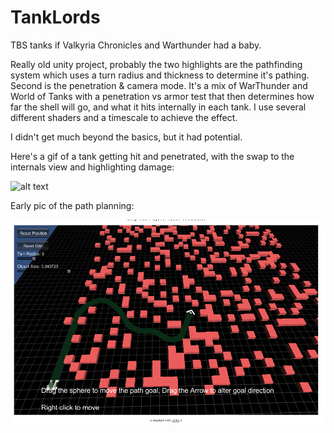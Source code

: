 # TankLords
TBS tanks if Valkyria Chronicles and Warthunder had a baby.

Really old unity project, probably the two highlights are the pathfinding system which uses a turn radius and thickness to determine it's pathing.  Second is the penetration & camera mode.  It's a mix of WarThunder and World of Tanks with a penetration vs armor test that then determines how far the shell will go, and what it hits internally in each tank.  I use several different shaders and a timescale to achieve the effect.

I didn't get much beyond the basics, but it had potential.


Here's a gif of a tank getting hit and penetrated, with the swap to the internals view and highlighting damage:

![alt text](https://www.gamedev.net/uploads/blogs/monthly_09_2015/blogentry-216013-0-18005600-1442200432.gif "Hit!")

Early pic of the path planning:

![Early Prototype](https://github.com/Joverral/TankLords/blob/master/EarlyPathPlannerProto.png "Thick radial path")



